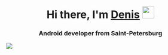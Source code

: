 <h1 align="center">Hi there, I'm <a href="https://t.me/aNOOBis666" target="_blank">Denis</a> 
<img src="https://github.com/blackcater/blackcater/raw/main/images/Hi.gif" height="32"/></h1>
<h3 align="center">Android developer from Saint-Petersburg</h3>

<img src="http://github-profile-summary-cards.vercel.app/api/cards/most-commit-language?username=aNOOBis666&theme=dracula"/>
